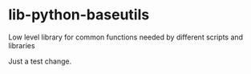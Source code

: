 # lib-python-baseutils
Low level library for common functions needed by different scripts and libraries

Just a test change.